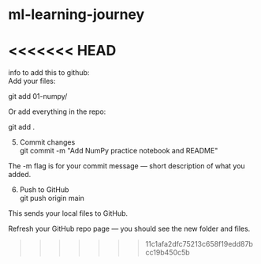 # ml-learning-journey
<<<<<<< HEAD
=======
info to add this to github:  
Add your files:  
  
git add 01-numpy/  
  
  
Or add everything in the repo:  
  
git add .  
  
5. Commit changes  
git commit -m "Add NumPy practice notebook and README"  
  
  
The -m flag is for your commit message — short description of what you added.  
  
6. Push to GitHub  
git push origin main  
  
  
This sends your local files to GitHub.  
  
Refresh your GitHub repo page — you should see the new folder and files.  
>>>>>>> 11c1afa2dfc75213c658f19edd87bcc19b450c5b
